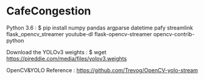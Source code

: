 # CafeCongestion
Python 3.6 : $ pip install numpy pandas argparse datetime pafy streamlink flask_opencv_streamer youtube-dl flask-opencv-streamer opencv-contrib-python

Download the YOLOv3 weights : $ wget https://pjreddie.com/media/files/yolov3.weights

OpenCV&YOLO Reference : https://github.com/Trevog/OpenCV-yolo-stream
